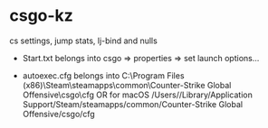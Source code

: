 # csgo-kz
cs settings, jump stats, lj-bind and nulls

- Start.txt belongs into csgo => properties => set launch options...

- autoexec.cfg belongs into C:\Program Files (x86)\Steam\steamapps\common\Counter-Strike Global Offensive\csgo\cfg OR for macOS /Users/<YourUserName>/Library/Application Support/Steam/steamapps/common/Counter-Strike Global Offensive/csgo/cfg
